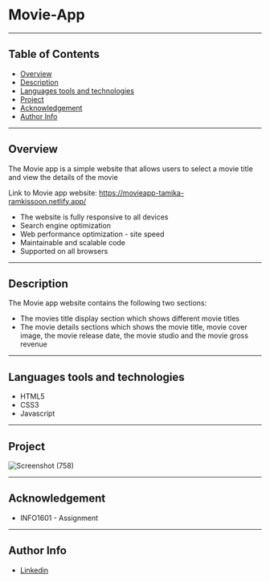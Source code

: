 # Movie-App

--- 

## Table of Contents
- [Overview](#overview)
- [Description](#description)
- [Languages tools and technologies](#languages-tools-and-technologies)
- [Project](#project)
- [Acknowledgement](#acknowledgement)
- [Author Info](#author-info)

---

## Overview
The Movie app is a simple website that allows users to select a movie title and view the details of the movie

 Link to Movie app website:  https://movieapp-tamika-ramkissoon.netlify.app/
* The website is fully responsive to all devices
* Search engine optimization
* Web performance optimization - site speed
* Maintainable and scalable code
* Supported on all browsers

--- 

## Description
The Movie app website contains the following two sections:
* The movies title display section which shows different movie titles
* The movie details sections which shows the movie title, movie cover image, the  movie release date, the movie studio and the movie gross revenue

---

## Languages tools and technologies
* HTML5
* CSS3
* Javascript

---

## Project

![Screenshot (758)](https://user-images.githubusercontent.com/77646306/129490759-099d77fe-e4c6-4c06-8263-e48c02f1fceb.png)

---

## Acknowledgement
* INFO1601 - Assignment


---

## Author Info
* [Linkedin](https://www.linkedin.com/in/tamika-ramkissoon-1a2622214/)

